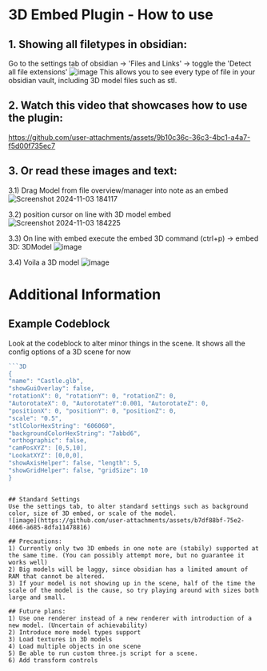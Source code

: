 # 3D Embed Plugin - How to use

## 1. Showing all filetypes in obsidian:
Go to the settings tab of obsidian -> 'Files and Links' -> toggle the 'Detect all file extensions'
![image](https://github.com/user-attachments/assets/d5e27828-1a29-4870-8294-52e9011e2083)
This allows you to see every type of file in your obsidian vault, including 3D model files such as stl. 

## 2. Watch this video that showcases how to use the plugin:


https://github.com/user-attachments/assets/9b10c36c-36c3-4bc1-a4a7-f5d00f735ec7



## 3. Or read these images and text:
3.1) Drag Model from file overview/manager into note as an embed
![Screenshot 2024-11-03 184117](https://github.com/user-attachments/assets/245386b4-5f41-4bf3-8afa-55287cd46207)

3.2) position cursor on line with 3D model embed
![Screenshot 2024-11-03 184225](https://github.com/user-attachments/assets/cad3f9f5-d1bd-4b61-a816-79ce3fc0a00e)

3.3) On line with embed execute the embed 3D command (ctrl+p) -> embed 3D: 3DModel
![image](https://github.com/user-attachments/assets/c75579e8-a051-433c-ab64-486aa30fd9da)

3.4) Voila a 3D model
![image](https://github.com/user-attachments/assets/6e142009-9cfb-44e4-b1a9-1457f288f55f)

# Additional Information
## Example Codeblock
Look at the codeblock to alter minor things in the scene. It shows all the config options of a 3D scene for now
```js
```3D
{
"name": "Castle.glb",
"showGuiOverlay": false,
"rotationX": 0, "rotationY": 0, "rotationZ": 0,
"AutorotateX": 0, "AutorotateY":0.001, "AutorotateZ": 0,
"positionX": 0, "positionY": 0, "positionZ": 0,
"scale": "0.5",
"stlColorHexString": "606060",
"backgroundColorHexString": "7abbd6",
"orthographic": false,
"camPosXYZ": [0,5,10],
"LookatXYZ": [0,0,0],
"showAxisHelper": false, "length": 5,
"showGridHelper": false, "gridSize": 10
}
```
```

## Standard Settings
Use the settings tab, to alter standard settings such as background color, size of 3D embed, or scale of the model. 
![image](https://github.com/user-attachments/assets/b7df88bf-75e2-4066-a685-8dfa11478816)

## Precautions:
1) Currently only two 3D embeds in one note are (stabily) supported at the same time. (You can possibly attempt more, but no guarantee it works well)
2) Big models will be laggy, since obsidian has a limited amount of RAM that cannot be altered.
3) If your model is not showing up in the scene, half of the time the scale of the model is the cause, so try playing around with sizes both large and small. 

## Future plans:
1) Use one renderer instead of a new renderer with introduction of a new model. (Uncertain of achievability)
2) Introduce more model types support
3) Load textures in 3D models
4) Load multiple objects in one scene
5) Be able to run custom three.js script for a scene. 
6) Add transform controls

